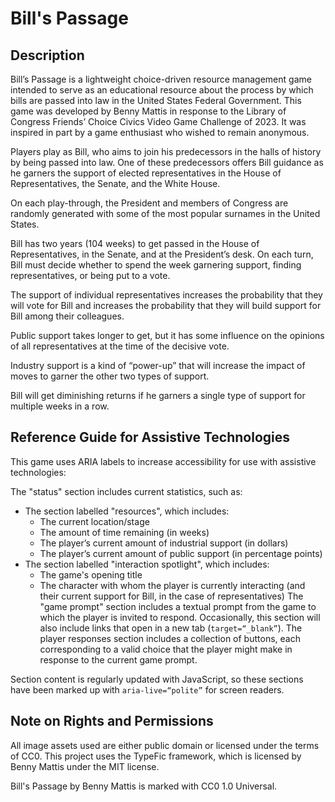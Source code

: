 # Bill's Passage
## Description
Bill’s Passage is a lightweight choice-driven resource management game intended to serve as an educational resource about the process by which bills are passed into law in the United States Federal Government. This game was developed by Benny Mattis in response to the Library of Congress Friends’ Choice Civics Video Game Challenge of 2023. It was inspired in part by a game enthusiast who wished to remain anonymous.

Players play as Bill, who aims to join his predecessors in the halls of history by being passed into law. One of these predecessors offers Bill guidance as he garners the support of elected representatives in the House of Representatives, the Senate, and the White House.

On each play-through, the President and members of Congress are randomly generated with some of the most popular surnames in the United States.

Bill has two years (104 weeks) to get passed in the House of Representatives, in the Senate, and at the President’s desk. On each turn, Bill must decide whether to spend the week garnering support, finding representatives, or being put to a vote. 

The support of individual representatives increases the probability that they will vote for Bill and increases the probability that they will build support for Bill among their colleagues.

Public support takes longer to get, but it has some influence on the opinions of all representatives at the time of the decisive vote.

Industry support is a kind of “power-up” that will increase the impact of moves to garner the other two types of support.

Bill will get diminishing returns if he garners a single type of support for multiple weeks in a row.

## Reference Guide for Assistive Technologies
This game uses ARIA labels to increase accessibility for use with assistive technologies:

The "status" section includes current statistics, such as:
* The section labelled "resources", which includes:
    * The current location/stage
    * The amount of time remaining (in weeks)
    * The player’s current amount of industrial support (in dollars)
    * The player’s current amount of public support (in percentage points)
* The section labelled "interaction spotlight", which includes:
    * The game's opening title
    * The character with whom the player is currently interacting (and their current support for Bill, in the case of representatives)
The "game prompt" section includes a textual prompt from the game to which the player is invited to respond. Occasionally, this section will also include links that open in a new tab (`target=“_blank”`).
The player responses section includes a collection of buttons, each corresponding to a valid choice that the player might make in response to the current game prompt.

Section content is regularly updated with JavaScript, so these sections have been marked up with `aria-live=“polite”` for screen readers.

## Note on Rights and Permissions
All image assets used are either public domain or licensed under the terms of CC0. This project uses the TypeFic framework, which is licensed by Benny Mattis under the MIT license. 

Bill's Passage by Benny Mattis is marked with CC0 1.0 Universal.
